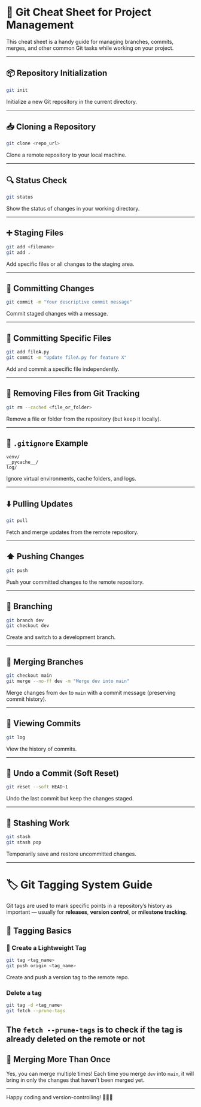 # 🐙 Git Cheat Sheet for Project Management

This cheat sheet is a handy guide for managing branches, commits, merges, and other common Git tasks while working on your project.

---

## 📦 Repository Initialization

```bash
git init
```
Initialize a new Git repository in the current directory.

---

## 📥 Cloning a Repository

```bash
git clone <repo_url>
```
Clone a remote repository to your local machine.

---

## 🔍 Status Check

```bash
git status
```
Show the status of changes in your working directory.

---

## ➕ Staging Files

```bash
git add <filename>
git add .
```
Add specific files or all changes to the staging area.

---

## 📝 Committing Changes

```bash
git commit -m "Your descriptive commit message"
```
Commit staged changes with a message.

---

## 📂 Committing Specific Files

```bash
git add fileA.py
git commit -m "Update fileA.py for feature X"
```
Add and commit a specific file independently.

---

## 🚫 Removing Files from Git Tracking

```bash
git rm --cached <file_or_folder>
```
Remove a file or folder from the repository (but keep it locally).

---

## 📄 `.gitignore` Example

```gitignore
venv/
__pycache__/
log/
```
Ignore virtual environments, cache folders, and logs.

---

## ⬇️ Pulling Updates

```bash
git pull
```
Fetch and merge updates from the remote repository.

---

## ⬆️ Pushing Changes

```bash
git push
```
Push your committed changes to the remote repository.

---

## 🌿 Branching

```bash
git branch dev
git checkout dev
```
Create and switch to a development branch.

---

## 🔀 Merging Branches

```bash
git checkout main
git merge --no-ff dev -m "Merge dev into main"
```
Merge changes from `dev` to `main` with a commit message (preserving commit history).

---

## 🧾 Viewing Commits

```bash
git log
```
View the history of commits.

---

## 🧹 Undo a Commit (Soft Reset)

```bash
git reset --soft HEAD~1
```
Undo the last commit but keep the changes staged.

---

## 📎 Stashing Work

```bash
git stash
git stash pop
```
Temporarily save and restore uncommitted changes.

---
# 🏷️ Git Tagging System Guide

Git tags are used to mark specific points in a repository’s history as important — usually for **releases**, **version control**, or **milestone tracking**.

## 📌 Tagging Basics

### 🔹 Create a Lightweight Tag
```bash
git tag <tag_name>
git push origin <tag_name>
```
Create and push a version tag to the remote repo.

### Delete a tag
```bash
git tag -d <tag_name>
git fetch --prune-tags
```
The `fetch --prune-tags` is to check if the tag is already deleted on the remote or not
---

## 🔄 Merging More Than Once

Yes, you can merge multiple times! Each time you merge `dev` into `main`, it will bring in only the changes that haven't been merged yet.

---

Happy coding and version-controlling! 🐱‍💻✨
